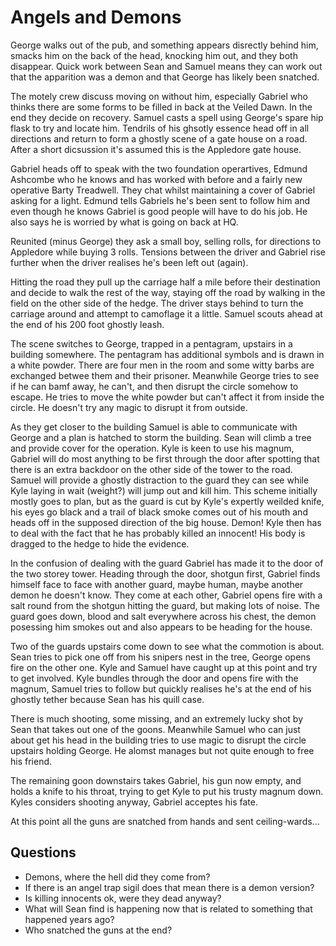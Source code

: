 # Angels and Demons

George walks out of the pub, and something appears disrectly behind him, smacks him on the back of the head, knocking him out, and they both disappear. Quick work between Sean and Samuel means they can work out that the apparition was a demon and that George has likely been snatched.

The motely crew discuss moving on without him, especially Gabriel who thinks there are some forms to be filled in back at the Veiled Dawn. In the end they decide on recovery. Samuel casts a spell using George's spare hip flask to try and locate him. Tendrils of his ghsotly essence head off in all directions and return to form a ghostly scene of a gate house on a road. After a short dicsussion it's assumed this is the Appledore gate house.

Gabriel heads off to speak with the two foundation operartives, Edmund Ashcombe who he knows and has worked with before and a fairly new operative Barty Treadwell. They chat whilst maintaining a cover of Gabriel asking for a light. Edmund tells Gabriels he's been sent to follow him and even though he knows Gabriel is good people will have to do his job. He also says he is worried by what is going on back at HQ.

Reunited (minus George) they ask a small boy, selling rolls, for directions to Appledore while buying 3 rolls. Tensions between the driver and Gabriel rise further when the driver realises he's been left out (again).

Hitting the road they pull up the carriage half a mile before their destination and decide to walk the rest of the way, staying off the road by walking in the field on the other side of the hedge. The driver stays behind to turn the carriage around and attempt to camoflage it a little. Samuel scouts ahead at the end of his 200 foot ghostly leash.

The scene switches to George, trapped in a pentagram, upstairs in a building somewhere. The pentagram has additional symbols and is drawn in a white powder. There are four men in the room and some witty barbs are exchanged betwee them and their prisoner. Meanwhile George tries to see if he can bamf away, he can't, and then disrupt the circle somehow to escape. He tries to move the white powder but can't affect it from inside the circle. He doesn't try any magic to disrupt it from outside.

As they get closer to the building Samuel is able to communicate with George and a plan is hatched to storm the building. Sean will climb a tree and provide cover for the operation. Kyle is keen to use his magnum, Gabriel will do most anything to be first through the door after spotting that there is an extra backdoor on the other side of the tower to the road. Samuel will provide a ghostly distraction to the guard they can see while Kyle laying in wait (weight?) will jump out and kill him. This scheme initially mostly goes to plan, but as the guard is cut by Kyle's expertly weilded knife, his eyes go black and a trail of black smoke comes out of his mouth and heads off in the supposed direction of the big house. Demon! Kyle then has to deal with the fact that he has probably killed an innocent! His body is dragged to the hedge to hide the evidence.

In the confusion of dealing with the guard Gabriel has made it to the door of the two storey tower. Heading through the door, shotgun first, Gabriel finds himself face to face with another guard, maybe human, maybe another demon he doesn't know. They come at each other, Gabriel opens fire with a salt round from the shotgun hitting the guard, but making lots of noise. The guard goes down, blood and salt everywhere across his chest, the demon posessing him smokes out and also appears to be heading for the house.

Two of the guards upstairs come down to see what the commotion is about. Sean tries to pick one off from his snipers nest in the tree, George opens fire on the other one. Kyle and Samuel have caught up at this point and try to get involved. Kyle bundles through the door and opens fire with the magnum, Samuel tries to follow but quickly realises he's at the end of his ghostly tether because Sean has his quill case.

There is much shooting, some missing, and an extremely lucky shot by Sean that takes out one of the goons. Meanwhile Samuel who can just about get his head in the building tries to use magic to disrupt the circle upstairs holding George. He alomst manages but not quite enough to free his friend.

The remaining goon downstairs takes Gabriel, his gun now empty, and holds a knife to his throat, trying to get Kyle to put his trusty magnum down. Kyles considers shooting anyway, Gabriel acceptes his fate.

At this point all the guns are snatched from hands and sent ceiling-wards...

## Questions
* Demons, where the hell did they come from?
* If there is an angel trap sigil does that mean there is a demon version?
* Is killing innocents ok, were they dead anyway?
* What will Sean find is happening now that is related to something that happened years ago?
* Who snatched the guns at the end?